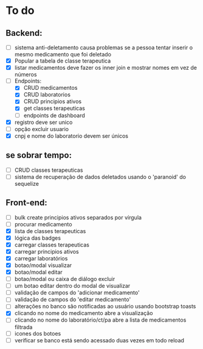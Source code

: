 # To do

## Backend:

-   [ ] sistema anti-deletamento causa problemas se a pessoa tentar inserir o mesmo medicamento que foi deletado
-   [x] Popular a tabela de classe terapeutica
-   [x] listar medicamentos deve fazer os inner join e mostrar nomes em vez de números
-   [ ] Endpoints:
    -   [x] CRUD medicamentos
    -   [x] CRUD laboratorios
    -   [x] CRUD principios ativos
    -   [x] get classes terapeuticas
    -   [ ] endpoints de dashboard
-   [x] registro deve ser unico
-   [ ] opção excluir usuario
-   [x] cnpj e nome do laboratorio devem ser únicos

## se sobrar tempo:

-   [ ] CRUD classes terapeuticas
-   [ ] sistema de recuperação de dados deletados usando o 'paranoid' do sequelize

## Front-end:

-   [ ] bulk create principios ativos separados por vírgula
-   [ ] procurar medicamento
-   [x] lista de classes terapeuticas
-   [x] lógica das badges
-   [x] carregar classes terapeuticas
-   [x] carregar principios ativos
-   [x] carregar laboratórios
-   [x] botao/modal visualizar
-   [x] botao/modal editar
-   [ ] botao/modal ou caixa de diálogo excluir
-   [ ] um botao editar dentro do modal de visualizar
-   [ ] validação de campos do 'adicionar medicamento'
-   [ ] validação de campos do 'editar medicamento'
-   [ ] alterações no banco são notificadas ao usuário usando bootstrap toasts
-   [x] clicando no nome do medicamento abre a visualização
-   [ ] clicando no nome do laboratório/ct/pa abre a lista de medicamentos filtrada
-   [ ] icones dos botoes
-   [ ] verificar se banco está sendo acessado duas vezes em todo reload
